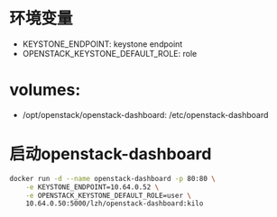 # 环境变量
- KEYSTONE_ENDPOINT: keystone endpoint
- OPENSTACK_KEYSTONE_DEFAULT_ROLE: role

# volumes:
- /opt/openstack/openstack-dashboard: /etc/openstack-dashboard

# 启动openstack-dashboard
```bash
docker run -d --name openstack-dashboard -p 80:80 \
    -e KEYSTONE_ENDPOINT=10.64.0.52 \
    -e OPENSTACK_KEYSTONE_DEFAULT_ROLE=user \
    10.64.0.50:5000/lzh/openstack-dashboard:kilo
```